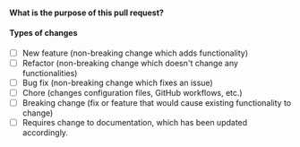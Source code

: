 #### What is the purpose of this pull request?

<!--- Describe your changes in detail. -->

#### Types of changes

- [ ] New feature (non-breaking change which adds functionality)
- [ ] Refactor (non-breaking change which doesn't change any functionalities)
- [ ] Bug fix (non-breaking change which fixes an issue)
- [ ] Chore (changes configuration files, GitHub workflows, etc.)
- [ ] Breaking change (fix or feature that would cause existing functionality to change)
- [ ] Requires change to documentation, which has been updated accordingly.
